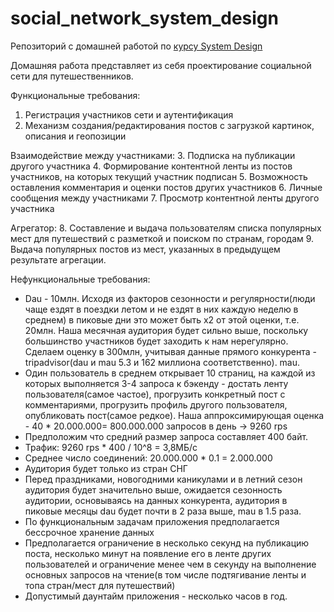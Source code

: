 # social_network_system_design
Репозиторий с домашней работой по [курсу System Design](https://balun.courses/courses/system_design)

Домашняя работа представляет из себя проектирование социальной сети для путешественников.

Функциональные требования:
1. Регистрация участников сети и аутентификация 
2. Механизм создания/редактирования постов с загрузкой картинок, описания и геопозиции

Взаимодействие между участниками:
3. Подписка на публикации другого участника 
4. Формирование контентной ленты из постов участников, на которых текущий участник подписан 
5. Возможность оставления комментария и оценки постов других участников
6. Личные сообщения между участниками
7. Просмотр контентной ленты другого участника

Агрегатор:
8. Составление и выдача пользователям списка популярных мест для путешествий с 
разметкой и поиском по странам, городам
9. Выдача популярных постов из мест, указанных в предыдущем результате агрегации.

Нефункциональные требования:

- Dau - 10млн. Исходя из факторов сезонности и регулярности(люди чаще ездят в поездки
летом и не ездят в них каждую неделю в среднем) в пиковые дни это может быть x2 от этой оценки, т.е. 20млн.
Наша месячная аудитория будет сильно выше, поскольку большинство участников будет заходить к нам нерегулярно. 
Сделаем оценку в 300млн, учитывая данные прямого конкурента - tripadvisor(dau и mau 5.3 и 162 миллиона соответственно). 
mau.
- Один пользователь в среднем открывает 10 страниц, на каждой из которых выполняется 3-4 запроса к бэкенду - 
достать ленту пользователя(самое частое), прогрузить конкретный пост с комментариями, прогрузить профиль другого 
пользователя, опубликовать пост(самое редкое).
Наша аппроксимирующая оценка - 40 * 20.000.000= 800.000.000 запросов в день -> 9260 rps
- Предположим что средний размер запроса составляет 400 байт.
- Трафик: 9260 rps * 400 / 10^8 = 3,8МБ/с
- Среднее число соединений: 20.000.000 * 0.1 = 2.000.000
- Аудитория будет только из стран СНГ
- Перед праздниками, новогодними каникулами и в летний сезон аудитория будет значительно выше, ожидается 
сезонность аудитории, основываясь на данных конкурента, аудитория в пиковые месяцы dau будет почти в 2 раза выше,
mau в 1.5 раза. 
- По функциональным задачам приложения предполагается бессрочное хранение данных
- Предполагается ограничение в несколько секунд на публикацию поста, несколько минут на появление его в ленте
других пользователей и ограничение менее чем в секунду на выполнение основных запросов на чтение(в том числе 
подтягивание ленты и топа стран/мест для путешествий)
- Допустимый даунтайм приложения - несколько часов в год.


